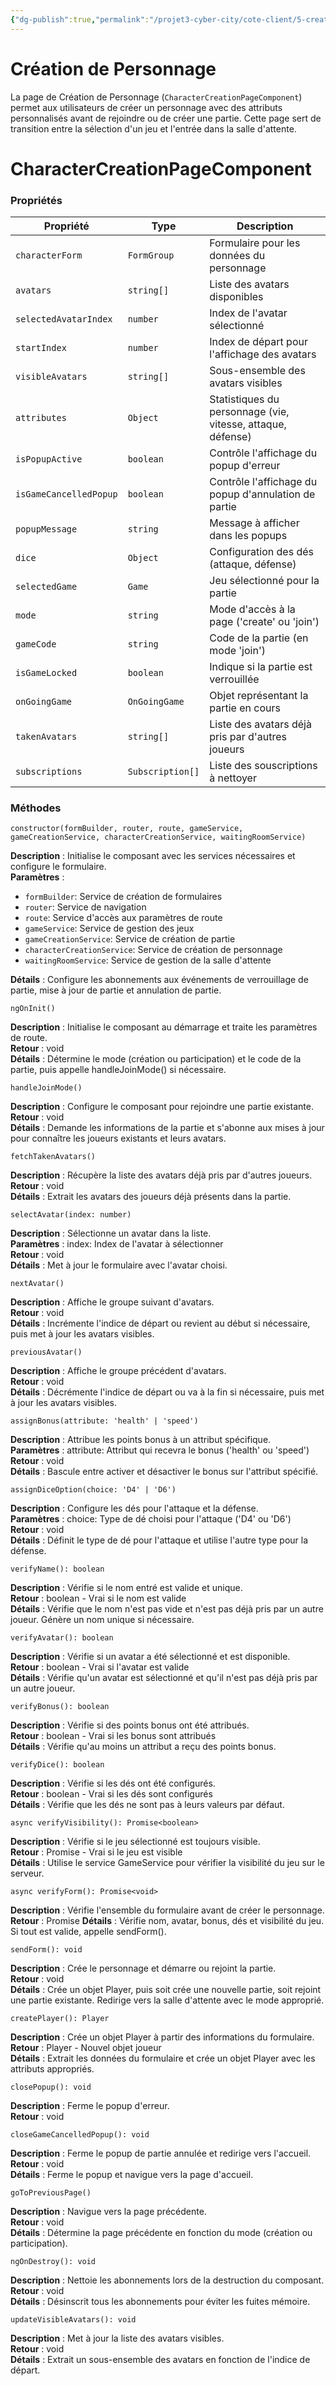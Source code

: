 ```yaml
---
{"dg-publish":true,"permalink":"/projet3-cyber-city/cote-client/5-creation-de-personnage/"}
---
```


# Création de Personnage

La page de Création de Personnage (`CharacterCreationPageComponent`) permet aux utilisateurs de créer un personnage avec des attributs personnalisés avant de rejoindre ou de créer une partie. Cette page sert de transition entre la sélection d'un jeu et l'entrée dans la salle d'attente.

# CharacterCreationPageComponent

### Propriétés

|Propriété|Type|Description|
|---|---|---|
|`characterForm`|`FormGroup`|Formulaire pour les données du personnage|
|`avatars`|`string[]`|Liste des avatars disponibles|
|`selectedAvatarIndex`|`number`|Index de l'avatar sélectionné|
|`startIndex`|`number`|Index de départ pour l'affichage des avatars|
|`visibleAvatars`|`string[]`|Sous-ensemble des avatars visibles|
|`attributes`|`Object`|Statistiques du personnage (vie, vitesse, attaque, défense)|
|`isPopupActive`|`boolean`|Contrôle l'affichage du popup d'erreur|
|`isGameCancelledPopup`|`boolean`|Contrôle l'affichage du popup d'annulation de partie|
|`popupMessage`|`string`|Message à afficher dans les popups|
|`dice`|`Object`|Configuration des dés (attaque, défense)|
|`selectedGame`|`Game`|Jeu sélectionné pour la partie|
|`mode`|`string`|Mode d'accès à la page ('create' ou 'join')|
|`gameCode`|`string`|Code de la partie (en mode 'join')|
|`isGameLocked`|`boolean`|Indique si la partie est verrouillée|
|`onGoingGame`|`OnGoingGame`|Objet représentant la partie en cours|
|`takenAvatars`|`string[]`|Liste des avatars déjà pris par d'autres joueurs|
|`subscriptions`|`Subscription[]`|Liste des souscriptions à nettoyer|
### Méthodes

 `constructor(formBuilder, router, route, gameService, gameCreationService, characterCreationService, waitingRoomService)`

**Description** : Initialise le composant avec les services nécessaires et configure le formulaire.  
**Paramètres** :

- `formBuilder`: Service de création de formulaires
- `router`: Service de navigation
- `route`: Service d'accès aux paramètres de route
- `gameService`: Service de gestion des jeux
- `gameCreationService`: Service de création de partie
- `characterCreationService`: Service de création de personnage
- `waitingRoomService`: Service de gestion de la salle d'attente

**Détails** : Configure les abonnements aux événements de verrouillage de partie, mise à jour de partie et annulation de partie.

 `ngOnInit()`

**Description** : Initialise le composant au démarrage et traite les paramètres de route.  
**Retour** : void  
**Détails** : Détermine le mode (création ou participation) et le code de la partie, puis appelle handleJoinMode() si nécessaire.

 `handleJoinMode()`

**Description** : Configure le composant pour rejoindre une partie existante.  
**Retour** : void  
**Détails** : Demande les informations de la partie et s'abonne aux mises à jour pour connaître les joueurs existants et leurs avatars.

 `fetchTakenAvatars()`

**Description** : Récupère la liste des avatars déjà pris par d'autres joueurs.  
**Retour** : void  
**Détails** : Extrait les avatars des joueurs déjà présents dans la partie.

 `selectAvatar(index: number)`

**Description** : Sélectionne un avatar dans la liste.  
**Paramètres** : index: Index de l'avatar à sélectionner  
**Retour** : void  
**Détails** : Met à jour le formulaire avec l'avatar choisi.

 `nextAvatar()`

**Description** : Affiche le groupe suivant d'avatars.  
**Retour** : void  
**Détails** : Incrémente l'indice de départ ou revient au début si nécessaire, puis met à jour les avatars visibles.

 `previousAvatar()`

**Description** : Affiche le groupe précédent d'avatars.  
**Retour** : void  
**Détails** : Décrémente l'indice de départ ou va à la fin si nécessaire, puis met à jour les avatars visibles.

 `assignBonus(attribute: 'health' | 'speed')`

**Description** : Attribue les points bonus à un attribut spécifique.  
**Paramètres** : attribute: Attribut qui recevra le bonus ('health' ou 'speed')  
**Retour** : void  
**Détails** : Bascule entre activer et désactiver le bonus sur l'attribut spécifié.

 `assignDiceOption(choice: 'D4' | 'D6')`

**Description** : Configure les dés pour l'attaque et la défense.  
**Paramètres** : choice: Type de dé choisi pour l'attaque ('D4' ou 'D6')  
**Retour** : void  
**Détails** : Définit le type de dé pour l'attaque et utilise l'autre type pour la défense.

`verifyName(): boolean`

**Description** : Vérifie si le nom entré est valide et unique.  
**Retour** : boolean - Vrai si le nom est valide  
**Détails** : Vérifie que le nom n'est pas vide et n'est pas déjà pris par un autre joueur. Génère un nom unique si nécessaire.

 `verifyAvatar(): boolean`

**Description** : Vérifie si un avatar a été sélectionné et est disponible.  
**Retour** : boolean - Vrai si l'avatar est valide  
**Détails** : Vérifie qu'un avatar est sélectionné et qu'il n'est pas déjà pris par un autre joueur.

 `verifyBonus(): boolean`

**Description** : Vérifie si des points bonus ont été attribués.  
**Retour** : boolean - Vrai si les bonus sont attribués  
**Détails** : Vérifie qu'au moins un attribut a reçu des points bonus.

`verifyDice(): boolean`

**Description** : Vérifie si les dés ont été configurés.  
**Retour** : boolean - Vrai si les dés sont configurés  
**Détails** : Vérifie que les dés ne sont pas à leurs valeurs par défaut.

 `async verifyVisibility(): Promise<boolean>`

**Description** : Vérifie si le jeu sélectionné est toujours visible.  
**Retour** : Promise - Vrai si le jeu est visible  
**Détails** : Utilise le service GameService pour vérifier la visibilité du jeu sur le serveur.

 `async verifyForm(): Promise<void>`

**Description** : Vérifie l'ensemble du formulaire avant de créer le personnage.  
**Retour** : Promise
**Détails** : Vérifie nom, avatar, bonus, dés et visibilité du jeu. Si tout est valide, appelle sendForm().

`sendForm(): void`

**Description** : Crée le personnage et démarre ou rejoint la partie.  
**Retour** : void  
**Détails** : Crée un objet Player, puis soit crée une nouvelle partie, soit rejoint une partie existante. Redirige vers la salle d'attente avec le mode approprié.

`createPlayer(): Player`

**Description** : Crée un objet Player à partir des informations du formulaire.  
**Retour** : Player - Nouvel objet joueur  
**Détails** : Extrait les données du formulaire et crée un objet Player avec les attributs appropriés.

`closePopup(): void`

**Description** : Ferme le popup d'erreur.  
**Retour** : void

 `closeGameCancelledPopup(): void`

**Description** : Ferme le popup de partie annulée et redirige vers l'accueil.  
**Retour** : void  
**Détails** : Ferme le popup et navigue vers la page d'accueil.

`goToPreviousPage()`

**Description** : Navigue vers la page précédente.  
**Retour** : void  
**Détails** : Détermine la page précédente en fonction du mode (création ou participation).

`ngOnDestroy(): void`

**Description** : Nettoie les abonnements lors de la destruction du composant.  
**Retour** : void  
**Détails** : Désinscrit tous les abonnements pour éviter les fuites mémoire.

`updateVisibleAvatars(): void`

**Description** : Met à jour la liste des avatars visibles.  
**Retour** : void  
**Détails** : Extrait un sous-ensemble des avatars en fonction de l'indice de départ.